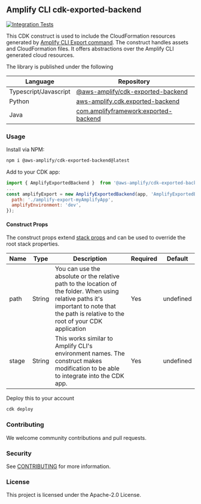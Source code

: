 
## Amplify CLI cdk-exported-backend


[![Integration Tests](https://github.com/aws-amplify/amplify-cli-export-construct/actions/workflows/integration-test.yml/badge.svg?branch=main)](https://github.com/aws-amplify/amplify-cli-export-construct/actions/workflows/integration-test.yml)


This CDK construct is used to include the CloudFormation resources generated by [Amplify CLI Export command](https://docs.amplify.aws/usage/export-to-cdk). The construct handles assets and CloudFormation files. It offers abstractions over the Amplify CLI generated cloud resources.

The library is published under the following

|Language	|Repository	|
|---	|---	|
|Typescript/Javascript	| [@aws-amplify/cdk-exported-backend](https://www.npmjs.com/package/@aws-amplify/cdk-exported-backend)	|
|Python	| [aws-amplify.cdk.exported-backend](https://pypi.org/project/aws-amplify.cdk.exported-backend/)	|
|Java	| [com.amplifyframework:exported-backend](https://search.maven.org/artifact/com.amplifyframework/exported-backend)	|

### Usage

Install via NPM:


```bash
npm i @aws-amplify/cdk-exported-backend@latest
```


Add to your CDK app:


```js
import { AmplifyExportedBackend }  from '@aws-amplify/cdk-exported-backend';
...
const amplifyExport = new AmplifyExportedBackend(app, 'AmplifyExportedBackend', {
  path: './amplify-export-myAmplifyApp',
  amplifyEnvironment: 'dev', 
});


```



#### Construct Props

The construct props extend [stack props](https://docs.aws.amazon.com/cdk/api/latest/docs/@aws-cdk_core.StackProps.html) and can be used to override the root stack properties.

|Name	|Type	|Description	|Required	|Default	|
|---	|---	|---	|---	|---	|
|path	|String	|You can use the absolute or the relative path to the location of the folder. When using relative paths it's important to note that the path is relative to the root of your CDK application	|Yes	|undefined	|
|stage	|String	|This works similar to Amplify CLI's environment names. The construct makes modification to be able to integrate into the CDK app.	|Yes	| undefined	|


Deploy this to your account

```bash
cdk deploy 
```



### Contributing

We welcome community contributions and pull requests.

### Security

See [CONTRIBUTING](CONTRIBUTING.md#security-issue-notifications) for more information.

### License

This project is licensed under the Apache-2.0 License.

